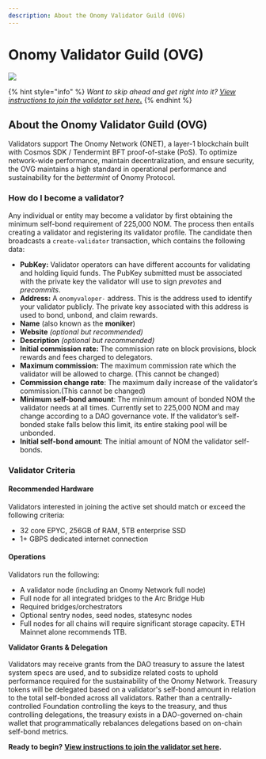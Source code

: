 ```yaml
---
description: About the Onomy Validator Guild (OVG)
---
```


# Onomy Validator Guild (OVG)

![](https://miro.medium.com/max/1400/0\*IGJBZqooWrXh7o2R)

{% hint style="info" %}
_Want to skip ahead and get right into it?_ [_View instructions to join the validator set here_](creating-a-validator.md)__[_._](creating-a-validator.md)__
{% endhint %}

## About the Onomy Validator Guild (OVG) <a href="#0a33" id="0a33"></a>

Validators support The Onomy Network (ONET), a layer-1 blockchain built with Cosmos SDK / Tendermint BFT proof-of-stake (PoS). To optimize network-wide performance, maintain decentralization, and ensure security, the OVG maintains a high standard in operational performance and sustainability for the _bettermint_ of Onomy Protocol.

### How do I become a validator?

Any individual or entity may become a validator by first obtaining the minimum self-bond requirement of 225,000 NOM. The process then entails creating a validator and registering its validator profile. The candidate then broadcasts a `create-validator` transaction, which contains the following data:

* **PubKey:** Validator operators can have different accounts for validating and holding liquid funds. The PubKey submitted must be associated with the private key the validator will use to sign _prevotes_ and _precommits_.
* **Address:** A `onomyvaloper-` address. This is the address used to identify your validator publicly. The private key associated with this address is used to bond, unbond, and claim rewards.
* **Name** (also known as the **moniker**)
* **Website** _(optional but recommended)_
* **Description** _(optional but recommended)_
* **Initial commission rate:** The commission rate on block provisions, block rewards and fees charged to delegators.
* **Maximum commission:** The maximum commission rate which the validator will be allowed to charge. (This cannot be changed)
* **Commission change rate**: The maximum daily increase of the validator’s commission.(This cannot be changed)
* **Minimum self-bond amount**: The minimum amount of bonded NOM the validator needs at all times. Currently set to 225,000 NOM and may change according to a DAO governance vote. If the validator’s self-bonded stake falls below this limit, its entire staking pool will be unbonded.
* **Initial self-bond amount**: The initial amount of NOM the validator self-bonds.

### Validator Criteria <a href="#f86e" id="f86e"></a>

#### Recommended Hardware <a href="#f86e" id="f86e"></a>

Validators interested in joining the active set should match or exceed the following criteria:

* 32 core EPYC, 256GB of RAM, 5TB enterprise SSD
* 1+ GBPS dedicated internet connection

#### Operations

Validators run the following:&#x20;

* A validator node (including an Onomy Network full node)
* Full node for all integrated bridges to the Arc Bridge Hub
* Required bridges/orchestrators
* Optional sentry nodes, seed nodes, statesync nodes
* Full nodes for all chains will require significant storage capacity. ETH Mainnet alone recommends 1TB.&#x20;

**Validator Grants & Delegation**\
\
Validators may receive grants from the DAO treasury to assure the latest system specs are used, and to subsidize related costs to uphold performance required for the sustainability of the Onomy Network. Treasury tokens will be delegated based on a validator's self-bond amount in relation to the total self-bonded across all validators. Rather than a centrally-controlled Foundation controlling the keys to the treasury, and thus controlling delegations, the treasury exists in a DAO-governed on-chain wallet that programmatically rebalances delegations based on on-chain self-bond metrics.

**Ready to begin?** [**View instructions to join the validator set here**](creating-a-validator.md)**.**
